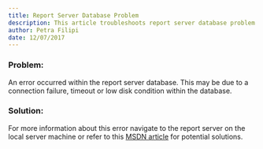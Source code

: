 ```yaml
---
title: Report Server Database Problem
description: This article troubleshoots report server database problem that you experience when connecting to a report server.
author: Petra Filipi
date: 12/07/2017
---
```


### Problem:
An error occurred within the report server database. This may be due to a connection failure, timeout or low disk condition within the database.
### Solution:
For more information about this error navigate to the report server on the local server machine or refer to this [MSDN article](https://social.msdn.microsoft.com/Forums/sqlserver/en-US/b80d7f29-b271-4845-b7be-df5a9b591ed2/ssrs-2008-connection-failure-timeout-or-low-disk-condition-within-the-database) for potential solutions.